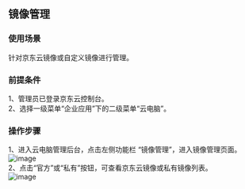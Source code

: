 ## 镜像管理
### 使用场景
针对京东云镜像或自定义镜像进行管理。<br>
### 前提条件
1、管理员已登录京东云控制台。<br>
2、选择一级菜单“企业应用”下的二级菜单“云电脑”。<br>
### 操作步骤
1、进入云电脑管理后台，点击左侧功能栏  “镜像管理”，进入镜像管理页面。<br>
![image](https://user-images.githubusercontent.com/103625856/170622816-0fa5596d-347d-417a-832e-3f02c2108f0d.png)<br>
2、点击“官方”或“私有”按钮，可查看京东云镜像或私有镜像列表。<br>
![image](https://user-images.githubusercontent.com/103625856/170622898-77e3f793-25c2-472f-b21a-f81716871650.png)<br>
